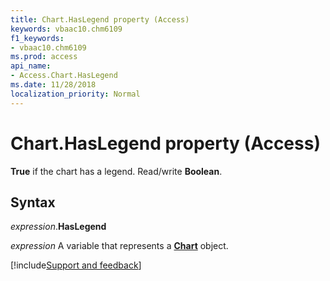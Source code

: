 ```yaml
---
title: Chart.HasLegend property (Access)
keywords: vbaac10.chm6109
f1_keywords:
- vbaac10.chm6109
ms.prod: access
api_name:
- Access.Chart.HasLegend
ms.date: 11/28/2018
localization_priority: Normal
---
```



# Chart.HasLegend property (Access)

**True** if the chart has a legend. Read/write **Boolean**.


## Syntax

_expression_.**HasLegend**

_expression_ A variable that represents a **[Chart](Access.Chart.md)** object.

[!include[Support and feedback](~/includes/feedback-boilerplate.md)]